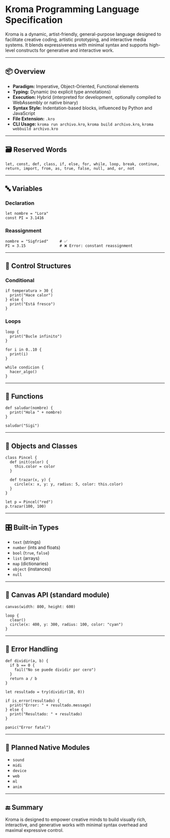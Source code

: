 # Kroma Programming Language Specification

Kroma is a dynamic, artist-friendly, general-purpose language designed to facilitate creative coding, artistic prototyping, and interactive media systems. It blends expressiveness with minimal syntax and supports high-level constructs for generative and interactive work.

---

## 📦 Overview

- **Paradigm:** Imperative, Object-Oriented, Functional elements
- **Typing:** Dynamic (no explicit type annotations)
- **Execution:** Hybrid (interpreted for development, optionally compiled to WebAssembly or native binary)
- **Syntax Style:** Indentation-based blocks, influenced by Python and JavaScript
- **File Extension:** `.kro`
- **CLI Usage:** `kroma run archivo.kro`, `kroma build archivo.kro`, `kroma webbuild archivo.kro`

---

## 🗃 Reserved Words

```
let, const, def, class, if, else, for, while, loop, break, continue,
return, import, from, as, true, false, null, and, or, not
```

---

## 🔤 Variables

### Declaration

```kroma
let nombre = "Lora"
const PI = 3.1416
```

### Reassignment

```kroma
nombre = "Sigfried"     # ✅
PI = 3.15               # ❌ Error: constant reassignment
```

---

## 🔁 Control Structures

### Conditional

```kroma
if temperatura > 30 {
  print("Hace calor")
} else {
  print("Está fresco")
}
```

### Loops

```kroma
loop {
  print("Bucle infinito")
}

for i in 0..10 {
  print(i)
}

while condicion {
  hacer_algo()
}
```

---

## 🔧 Functions

```kroma
def saludar(nombre) {
  print("Hola " + nombre)
}

saludar("Sigi")
```

---

## 🎨 Objects and Classes

```kroma
class Pincel {
  def init(color) {
    this.color = color
  }

  def trazar(x, y) {
    circle(x: x, y: y, radius: 5, color: this.color)
  }
}

let p = Pincel("red")
p.trazar(100, 100)
```

---

## 🎛 Built-in Types

- `text` (strings)
- `number` (ints and floats)
- `bool` (`true`, `false`)
- `list` (arrays)
- `map` (dictionaries)
- `object` (instances)
- `null`

---

## 🎨 Canvas API (standard module)

```kroma
canvas(width: 800, height: 600)

loop {
  clear()
  circle(x: 400, y: 300, radius: 100, color: "cyan")
}
```

---

## 🧠 Error Handling

```kroma
def dividir(a, b) {
  if b == 0 {
    fail("No se puede dividir por cero")
  }
  return a / b
}

let resultado = try(dividir(10, 0))

if is_error(resultado) {
  print("Error: " + resultado.message)
} else {
  print("Resultado: " + resultado)
}

panic("Error fatal")
```

---

## 🔌 Planned Native Modules

- `sound`
- `midi`
- `device`
- `web`
- `ml`
- `anim`

---

## 🔚 Summary

Kroma is designed to empower creative minds to build visually rich, interactive, and generative works with minimal syntax overhead and maximal expressive control.
